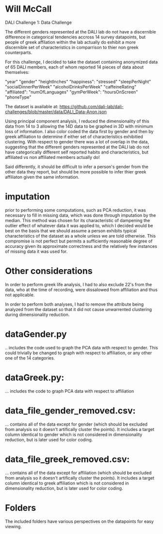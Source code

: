 # Will McCall
DALI Challenge 1:  Data Challenge

The different genders represented at the DALI lab do not have a discernible difference in categorical tendencies accross 14 survey datapoints, but people of greek affilation within the lab actually do exhibit a more discernible set of characteristics in comparrison to thier non greek counterparts.

For this challenge, I decided to take the dataset containing anonymized data of 65 DALI members, each of whom reported 14 pieces of data about themselves:

"year"
"gender"
"heightInches"
"happiness": 
"stressed"
"sleepPerNight"
"socialDinnerPerWeek" 
"alcoholDrinksPerWeek"
"caffeineRating"
"affiliated":
"numOfLanguages"
"gymPerWeek":
"hoursOnScreen"
"phoneType"

The dataset is available at: https://github.com/dali-lab/dali-challenges/blob/master/data/DALI_Data-Anon.json

Using principal component analysis, I reduced the dimensionality of this data from 14 to 3 allowing the 14D data to be graphed in 3D with minimum loss of information.  I also color coded the data first by gender and then by greek affiliation to determine if either set of characteristics exhibitied clustering.  With respect to gender there was a lot of overlap in the data, suggesting that the different genders represented at the DALI lab do not have categorically different self reported habits and characteristics, but affiliated vs non affiliated members actually do!

Said differently, it should be difficult to infer a person's gender from the other data they report, but should be more possible to infer thier greek affiliaton given the same information.

# imputation

prior to performing some computations, such as PCA reduction, it was necessary to fill in missing data, which was done through imputation by the median.  This method was chosen for its characteristic of dampening the outlier effect of whatever data it was applied to, which I decided would be best on the basis that we should assume a person exhibits typical characteristics of the dataset as a whole unless we are told otherwise.  This compromise is not perfect but permits a sufficiently reasonable degree of accuracy given its approximate correctness and the relatively few instances of missing data it was used for.

# Other considerations

In order to perform greek life analysis, I had to also exclude 22's from the data, who at the time of recording, were dissalowed from affiliation and thus not applicable.

In order to perform both analyses, I had to remove the attribute being analyzed from the dataset so that it did not cause unwarrented clustering during dimensionality reduction.


# dataGender.py

.. includes the code used to graph the PCA data with respect to gender.  This could trivially be changed to graph with respect to affiliation, or any other one of the 14 categories.

# dataGreek.py:

... includes the code to graph PCA data with respect to affiliation

# data_file_gender_removed.csv:

... contains all of the data except for gender (which should be excluded from analysis so it doesn't artifically cluster the points).  It includes a target column identical to gender which is not considered in dimensionality reduction, but is later used for color coding.

# data_file_greek_removed.csv:

... contains all of the data except for affiliation (which should be excluded from analysis so it doesn't artifically cluster the points).  It includes a target column identical to greek affiliation which is not considered in dimensionality reduction, but is later used for color coding.

# Folders

The included folders have various perspectives on the datapoints for easy viewing.